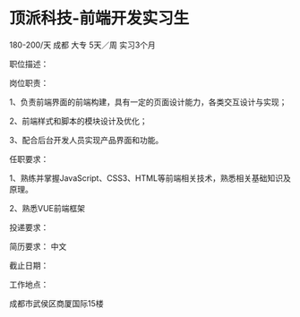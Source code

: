 # 顶派科技-前端开发实习生

180-200/天 成都 大专 5天／周 实习3个月

职位描述：

岗位职责：

1、负责前端界面的前端构建，具有一定的页面设计能力，各类交互设计与实现；

2、前端样式和脚本的模块设计及优化；

3、配合后台开发人员实现产品界面和功能。

任职要求：

1、熟练并掌握JavaScript、CSS3、HTML等前端相关技术，熟悉相关基础知识及原理。

2、熟悉VUE前端框架

投递要求：

简历要求： 中文

截止日期：

工作地点：

成都市武侯区商厦国际15楼